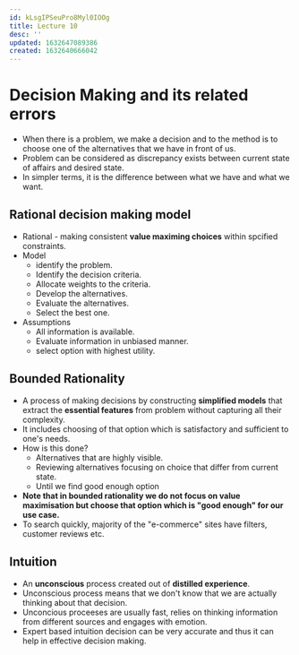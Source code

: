 ```yaml
---
id: kLsgIPSeuPro8Myl0IOOg
title: Lecture 10
desc: ''
updated: 1632647089386
created: 1632640666042
---
```


# Decision Making and its related errors
* When there is a problem, we make a decision and to the method is to choose one of the alternatives that we have in front of us.
* Problem can be considered as discrepancy exists between current state of affairs and desired state.
* In simpler terms, it is the difference between what we have and what we want.


## Rational decision making model
* Rational - making consistent **value maximing choices** within spcified constraints.
* Model
    * identify the problem.
    * Identify the decision criteria.
    * Allocate weights to the criteria.
    * Develop the alternatives.
    * Evaluate the alternatives.
    * Select the best one.
* Assumptions
    * All information is available.
    * Evaluate information in unbiased manner.
    * select option with highest utility.

## Bounded Rationality
* A process of making decisions by constructing **simplified models** that extract the **essential features** from problem without capturing all their complexity.
* It includes choosing of that option which is satisfactory and sufficient to one's needs.
* How is this done?
    * Alternatives that are highly visible.
    * Reviewing alternatives focusing on choice that differ from current state.
    * Until we find good enough option
* **Note that in bounded rationality we do not focus on value maximisation but choose that option which is "good enough" for our use case.**
* To search quickly, majority of the "e-commerce" sites have filters, customer reviews etc.

## Intuition
* An **unconscious** process created out of **distilled experience**.
* Unconscious process means that we don't know that we are actually thinking about that decision.
* Unconcious proceeses are usually fast, relies on thinking information from different sources and engages with emotion.
* Expert based intuition decision can be very accurate and thus it can help in effective decision making.

